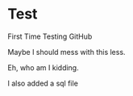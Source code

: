 # Test
First Time Testing GitHub


Maybe I should mess with this less.

Eh, who am I kidding.

I also added a sql file
